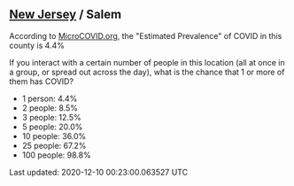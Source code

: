 
## [New Jersey](/united-states/new-jersey) / Salem

According to [MicroCOVID.org](http://microcovid.org),
the "Estimated Prevalence" of COVID in this county is 4.4%

If you interact with a certain number of people in this location
(all at once in a group, or spread out across the day), what is the chance that
1 or more of them has COVID?

- 1 person: 4.4%
- 2 people: 8.5%
- 3 people: 12.5%
- 5 people: 20.0%
- 10 people: 36.0%
- 25 people: 67.2%
- 100 people: 98.8%

Last updated: 2020-12-10 00:23:00.063527 UTC
